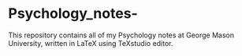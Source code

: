 # Psychology_notes-
This repository contains all of my Psychology notes at George Mason University, written in LaTeX using TeXstudio editor. 
